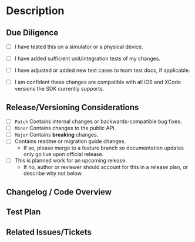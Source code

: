 # Description
<!-- Briefly describe the feature or bug that your pull request addresses, 1-2 sentences. -->


## Due Diligence
<!-- Best practices before submitting, add additional notes below -->
- [ ] I have tested this on a simulator or a physical device.
- [ ] I have added sufficient unit/integration tests of my changes.
- [ ] I have adjusted or added new test cases to team test docs, if applicable.
- [ ] I am confident these changes are compatible with all iOS and XCode versions the SDK currently supports.


## Release/Versioning Considerations
<!-- Help determine how this should be categorized for release, add additional notes below. -->
<!-- Please add the planned version as a `milestone` label on this PR -->
- [ ] `Patch` Contains internal changes or backwards-compatible bug fixes.
- [ ] `Minor` Contains changes to the public API.
- [ ] `Major` Contains **breaking** changes.
- [ ] Contains readme or migration guide changes.
  - If so, please merge to a feature branch so documentation updates only go live upon official release.
- [ ] This is planned work for an upcoming release.
  - If no, author or reviewer should account for this in a release plan, or describe why not below.


## Changelog / Code Overview
<!-- What was changed / added / removed and why. Attach screenshots or other supporting materials -->


## Test Plan
<!-- Provide reproducible testing steps. Link any artifacts, recordings, spreadsheets, etc. -->


## Related Issues/Tickets
<!-- Link to relevant Jira issues, Slack discussions, Google Docs -->
